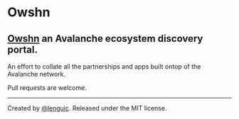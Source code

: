 # Owshn

## [Owshn](https://owshn.com) an Avalanche ecosystem discovery portal.

An effort to collate all the partnerships and apps built ontop of the Avalanche network.

Pull requests are welcome.

---

Created by [@lenguic](https://twitter.com/lenguic). Released under the MIT license.
